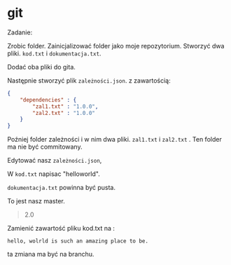 # git



Zadanie:

Zrobic folder. Zainicjalizować folder jako moje repozytorium. Stworzyć dwa pliki. `kod.txt` i `dokumentacja.txt`. 

Dodać oba pliki do gita. 

Następnie stworzyć plik `zależności.json`. z zawartością:

```json
{
    "dependencies" : {
        "zal1.txt" : "1.0.0",
        "zal2.txt" : "1.0.0"
    }
}
```

 

Poźniej folder zależności i w nim dwa pliki. `zal1.txt` i `zal2.txt` . Ten folder ma nie być commitowany.

Edytować nasz `zależności.json`, 

W `kod.txt` napisac "helloworld". 

`dokumentacja.txt` powinna być pusta. 

To jest nasz master. 

> 2.0

Zamienić zawartość pliku kod.txt na :

```
hello, wolrld is such an amazing place to be.
```

ta zmiana ma być na branchu. 


